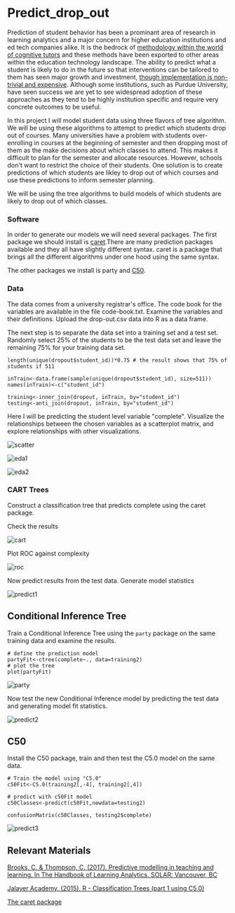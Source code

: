 # Predict_drop_out

Prediction of student behavior has been a prominant area of research in learning analytics and a major concern for higher education institutions and ed tech companies alike. It is the bedrock of [methodology within the world of cognitive tutors](https://solaresearch.org/hla-17/hla17-chapter5/) and these methods have been exported to other areas within the education technology landscape. The ability to predict what a student is likely to do in the future so that interventions can be tailored to them has seen major growth and investment, [though implementation is non-trivial and expensive](https://www.newamerica.org/education-policy/policy-papers/promise-and-peril-predictive-analytics-higher-education/). Although some institutions, such as Purdue University, have seen success we are yet to see widespread adoption of these approaches as they tend to be highly institution specific and require very concrete outcomes to be useful.


In this project I will model student data using three flavors of tree algorithm. We will be using these algorithms to attempt to predict which students drop out of courses. Many universities have a problem with students over-enrolling in courses at the beginning of semester and then dropping most of them as the make decisions about which classes to attend. This makes it difficult to plan for the semester and allocate resources. However, schools don't want to restrict the choice of their students. One solution is to create predictions of which students are likley to drop out of which courses and use these predictions to inform semester planning. 

We will be using the tree algorithms to build models of which students are likely to drop out of which classes. 

### Software

In order to generate our models we will need several packages. The first package we should install is [caret](https://cran.r-project.org/web/packages/caret/index.html).There are many prediction packages available and they all have slightly different syntax. caret is a package that brings all the different algorithms under one hood using the same syntax. 

The other packages we install is party and [C50](https://cran.r-project.org/web/packages/C50/index.html).

### Data

The data comes from a university registrar's office. The code book for the variables are available in the file code-book.txt. Examine the variables and their definitions. Upload the drop-out.csv data into R as a data frame. 

The next step is to separate the data set into a training set and a test set. Randomly select 25% of the students to be the test data set and leave the remaining 75% for your training data set. 

```{r}
length(unique(dropout$student_id))*0.75 # the result shows that 75% of students if 511

inTrain<-data.frame(sample(unique(dropout$student_id), size=511))
names(inTrain)<-c("student_id")

training<-inner_join(dropout, inTrain, by="student_id")
testing<-anti_join(dropout, inTrain, by="student_id")

```

Here I will be predicting the student level variable "complete". Visualize the relationships between the chosen variables as a scatterplot matrix, and explore relationships with other visualizations.

![scatter](https://github.com/ab4499/Predict_drop_out/blob/master/graphs/scatter.png "github")

![eda1](https://github.com/ab4499/Predict_drop_out/blob/master/graphs/EDA1.png "github")

![eda2](https://github.com/ab4499/Predict_drop_out/blob/master/graphs/EDA2.png "github")


### CART Trees

Construct a classification tree that predicts complete using the caret package.

Check the results

![cart](https://github.com/ab4499/Predict_drop_out/blob/master/graphs/cart_result.png)

Plot ROC against complexity 

![roc](https://github.com/ab4499/Predict_drop_out/blob/master/graphs/ROC.png "github")

Now predict results from the test data. Generate model statistics

![predict1](https://github.com/ab4499/Predict_drop_out/blob/master/graphs/predict1.png "github")


## Conditional Inference Tree
Train a Conditional Inference Tree using the `party` package on the same training data and examine the results.

```{r}
# define the prediction model
partyFit<-ctree(complete~., data=training2)
# plot the tree
plot(partyFit)
```
![party](https://github.com/ab4499/Predict_drop_out/blob/master/graphs/Partyfit.png)

Now test the new Conditional Inference model by predicting the test data and generating model fit statistics.

![predict2](https://github.com/ab4499/Predict_drop_out/blob/master/graphs/predict2.png "github")

## C50

Install the C50 package, train and then test the C5.0 model on the same data.

```{r}
# Train the model using "C5.0"
c50Fit<-C5.0(training2[,-4], training2[,4])

# predict with c50Fit model
c50Classes<-predict(c50Fit,newdata=testing2)

confusionMatrix(c50Classes, testing2$complete)
```

![predict3](https://github.com/ab4499/Predict_drop_out/blob/master/graphs/predict3.png "github")

## Relevant Materials

[Brooks, C. & Thompson, C. (2017). Predictive modelling in teaching and learning. In The Handbook of Learning Analytics. SOLAR: Vancouver, BC](https://solaresearch.org/hla-17/hla17-chapter5/)

[Jalayer Academy. (2015). R - Classification Trees (part 1 using C5.0)](https://www.youtube.com/watch?v=5NquIfQxpxk)

[The caret package](https://topepo.github.io/caret/train-models-by-tag.html)

